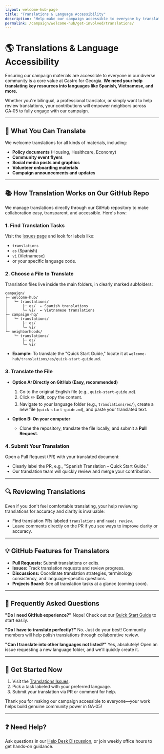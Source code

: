 ```yaml
---
layout: welcome-hub-page
title: "Translations & Language Accessibility"
description: "Help make our campaign accessible to everyone by translating materials into Spanish, Vietnamese, and other languages. Build genuine community power through language inclusion."
permalink: /campaign/welcome-hub/get-involved/translations/
---
```


# 🌎 Translations & Language Accessibility

Ensuring our campaign materials are accessible to everyone in our diverse community is a core value at Castro for Georgia. **We need your help translating key resources into languages like Spanish, Vietnamese, and more.**

Whether you're bilingual, a professional translator, or simply want to help review translations, your contributions will empower neighbors across GA‑05 to fully engage with our campaign.

---

## 📝 What You Can Translate

We welcome translations for all kinds of materials, including:

* **Policy documents** (Housing, Healthcare, Economy)
* **Community event flyers**
* **Social media posts and graphics**
* **Volunteer onboarding materials**
* **Campaign announcements and updates**

---

## 📚 How Translation Works on Our GitHub Repo

We manage translations directly through our GitHub repository to make collaboration easy, transparent, and accessible. Here's how:

### 1. Find Translation Tasks

Visit the [Issues page](https://github.com/CastroForGeorgia/campaign/issues) and look for labels like:

* `translations`
* `es` (Spanish)
* `vi` (Vietnamese)
* or your specific language code.

### 2. Choose a File to Translate

Translation files live inside the main folders, in clearly marked subfolders:

```
campaign/
├─ welcome-hub/
│   └─ translations/
│       ├─ es/  ← Spanish translations
│       └─ vi/  ← Vietnamese translations
├─ campaign-hq/
│   └─ translations/
│       ├─ es/
│       └─ vi/
└─ neighborhoods/
    └─ translations/
        ├─ es/
        └─ vi/
```

* **Example:** To translate the "Quick Start Guide," locate it at `welcome-hub/translations/es/quick-start-guide.md`.

### 3. Translate the File

* **Option A: Directly on GitHub (Easy, recommended)**

  1. Go to the original English file (e.g., `quick-start-guide.md`).
  2. Click ✏️ **Edit**, copy the content.
  3. Navigate to your language folder (e.g., `translations/es/`), create a new file (`quick-start-guide.md`), and paste your translated text.

* **Option B: On your computer**

  * Clone the repository, translate the file locally, and submit a **Pull Request**.

### 4. Submit Your Translation

Open a Pull Request (PR) with your translated document:

* Clearly label the PR, e.g., "Spanish Translation – Quick Start Guide."
* Our translation team will quickly review and merge your contribution.

---

## 🔍 Reviewing Translations

Even if you don't feel comfortable translating, your help reviewing translations for accuracy and clarity is invaluable:

* Find translation PRs labeled `translations` and `needs review`.
* Leave comments directly on the PR if you see ways to improve clarity or accuracy.

---

## 💡 GitHub Features for Translators

* **Pull Requests:** Submit translations or edits.
* **Issues:** Track translation requests and review progress.
* **Discussions:** Coordinate translation strategies, terminology consistency, and language-specific questions.
* **Projects Board:** See all translation tasks at a glance (coming soon).

---

## 🙋 Frequently Asked Questions

**"Do I need GitHub experience?"**
Nope! Check out our [Quick Start Guide](../get-involved/quick-start-guide.md) to start easily.

**"Do I have to translate perfectly?"**
No. Just do your best! Community members will help polish translations through collaborative review.

**"Can I translate into other languages not listed?"**
Yes, absolutely! Open an issue requesting a new language folder, and we'll quickly create it.

---

## 🚀 Get Started Now

1. Visit the [Translations Issues](https://github.com/CastroForGeorgia/campaign/issues?q=is%3Aissue+label%3Atranslations).
2. Pick a task labeled with your preferred language.
3. Submit your translation via PR or comment for help.

Thank you for making our campaign accessible to everyone—your work helps build genuine community power in GA‑05!

---

## ❓ Need Help?

Ask questions in our [Help Desk Discussion](https://github.com/CastroForGeorgia/campaign/discussions/categories/help-desk), or join weekly office hours to get hands-on guidance.

